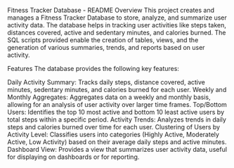 Fitness Tracker Database - README
Overview
This project creates and manages a Fitness Tracker Database to store, analyze, and summarize user activity data. The database helps in tracking user activities like steps taken, distances covered, active and sedentary minutes, and calories burned. The SQL scripts provided enable the creation of tables, views, and the generation of various summaries, trends, and reports based on user activity.

Features
The database provides the following key features:

Daily Activity Summary: Tracks daily steps, distance covered, active minutes, sedentary minutes, and calories burned for each user.
Weekly and Monthly Aggregates: Aggregates data on a weekly and monthly basis, allowing for an analysis of user activity over larger time frames.
Top/Bottom Users: Identifies the top 10 most active and bottom 10 least active users by total steps within a specific period.
Activity Trends: Analyzes trends in daily steps and calories burned over time for each user.
Clustering of Users by Activity Level: Classifies users into categories (Highly Active, Moderately Active, Low Activity) based on their average daily steps and active minutes.
Dashboard View: Provides a view that summarizes user activity data, useful for displaying on dashboards or for reporting.
